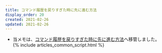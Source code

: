 ```yaml
---
title: コマンド履歴を戻りすぎた時に先に進む方法
display_order: 20
created: 2021-02-26
updated: 2021-02-26
---
```

- 当メモは、[コマンド履歴を戻りすぎた時に先に進む方法](https://thinktwice.tech/it/linux/command_history_next/)へ移管しました。
{% include articles_common_script.html %}
